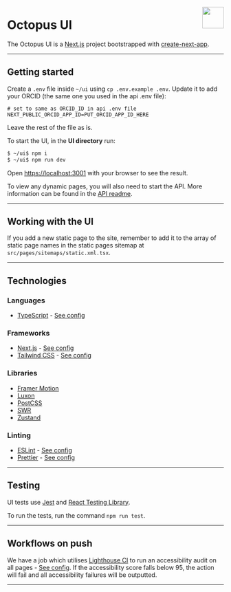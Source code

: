 <img src="public/images/jisc-logo.svg" align="right" width=50 height=50/><h1 align="left">Octopus UI</h1>

The Octopus UI is a [Next.js](https://nextjs.org/) project bootstrapped with [create-next-app](https://github.com/vercel/next.js/tree/canary/packages/create-next-app).

---

## Getting started

Create a `.env` file inside `~/ui` using `cp .env.example .env`. Update it to add your ORCID (the same one you used in the api .env file):

```
# set to same as ORCID_ID in api .env file
NEXT_PUBLIC_ORCID_APP_ID=PUT_ORCID_APP_ID_HERE
```

Leave the rest of the file as is.

To start the UI, in the **UI directory** run:

```bash
$ ~/ui$ npm i
$ ~/ui$ npm run dev
```

Open [https://localhost:3001](https://localhost:3001) with your browser to see the result.

To view any dynamic pages, you will also need to start the API. More information can be found in the [API readme](../api/README.md).

---

## Working with the UI

If you add a new static page to the site, remember to add it to the array of static page names in the static pages sitemap at `src/pages/sitemaps/static.xml.tsx`.

---

## Technologies

### Languages

-   [TypeScript](https://www.typescriptlang.org/) - [See config](./tsconfig.json)

### Frameworks

-   [Next.js](https://nextjs.org/) - [See config](./next.config.js)
-   [Tailwind CSS](https://tailwindcss.com/) - [See config](./tailwind.config.js)

### Libraries

-   [Framer Motion](https://www.framer.com/motion/)
-   [Luxon](https://moment.github.io/luxon/)
-   [PostCSS](https://postcss.org/)
-   [SWR](https://swr.vercel.app/)
-   [Zustand](https://github.com/pmndrs/zustand/)

### Linting

-   [ESLint](https://eslint.org/) - [See config](./.eslintrc.json)
-   [Prettier](https://prettier.io/) - [See config](./.prettierrc.json)

---

## Testing

UI tests use [Jest](https://jestjs.io/) and [React Testing Library](https://testing-library.com/docs/react-testing-library/intro/).

To run the tests, run the command `npm run test`.

---

## Workflows on push

We have a job which utilises [Lighthouse CI](https://github.com/GoogleChrome/lighthouse-ci) to run an accessibility audit on all pages - [See config](./lighthouserc.js). If the accessibility score falls below 95, the action will fail and all accessibility failures will be outputted.

---
